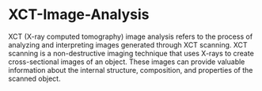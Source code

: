 # XCT-Image-Analysis

XCT (X-ray computed tomography) image analysis refers to the process of analyzing and interpreting images generated through XCT scanning. XCT scanning is a non-destructive imaging technique that uses X-rays to create cross-sectional images of an object. These images can provide valuable information about the internal structure, composition, and properties of the scanned object.
